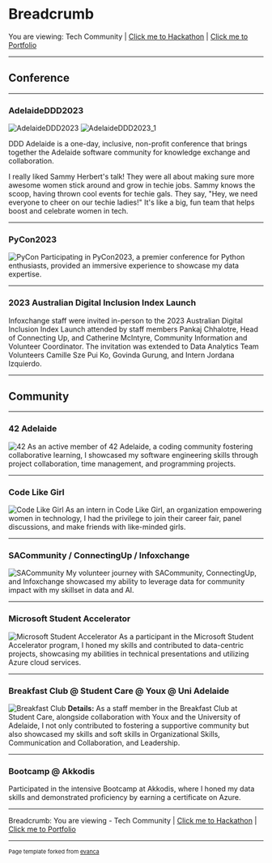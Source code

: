 # Breadcrumb
You are viewing: Tech Community | [Click me to Hackathon](/Hackathon.md) | [Click me to Portfolio](/index.md)

---

## Conference

---
### AdelaideDDD2023
![AdelaideDDD2023](images/adlddd.jpg)
![AdelaideDDD2023_1](images/adlddd1.jpg)

DDD Adelaide is a one-day, inclusive, non-profit conference that brings together the Adelaide software community for knowledge exchange and collaboration.

I really liked Sammy Herbert's talk! They were all about making sure more awesome women stick around and grow in techie jobs. Sammy knows the scoop, having thrown cool events for techie gals. They say, "Hey, we need everyone to cheer on our techie ladies!" It's like a big, fun team that helps boost and celebrate women in tech.

---
### PyCon2023
![PyCon](images/pycon.jpg)
Participating in PyCon2023, a premier conference for Python enthusiasts, provided an immersive experience to showcase my data expertise.

---
### 2023 Australian Digital Inclusion Index Launch
Infoxchange staff were invited in-person to the 2023 Australian Digital Inclusion Index Launch attended by staff members Pankaj Chhalotre, Head of Connecting Up, and Catherine McIntyre, Community Information and Volunteer Coordinator. The invitation was extended to Data Analytics Team Volunteers Camille Sze Pui Ko, Govinda Gurung, and Intern Jordana Izquierdo.

---

## Community

---

### 42 Adelaide
![42](images/42.jpg)
As an active member of 42 Adelaide, a coding community fostering collaborative learning, I showcased my software engineering skills through project collaboration, time management, and programming projects.

---
### Code Like Girl
![Code Like Girl](images/clg.jpg)
As an intern in Code Like Girl, an organization empowering women in technology, I had the privilege to join their career fair, panel discussions, and make friends with like-minded girls.

---
### SACommunity / ConnectingUp / Infoxchange
![SACommunity](images/sacom.jpg)
My volunteer journey with SACommunity, ConnectingUp, and Infoxchange showcased my ability to leverage data for community impact with my skillset in data and AI.

---
### Microsoft Student Accelerator
![Microsoft Student Accelerator](images/microsoft.jpeg)
As a participant in the Microsoft Student Accelerator program, I honed my skills and contributed to data-centric projects, showcasing my abilities in technical presentations and utilizing Azure cloud services.

---
### Breakfast Club @ Student Care @ Youx @ Uni Adelaide
![Breakfast Club](images/bfc.jpg)
**Details:**
As a staff member in the Breakfast Club at Student Care, alongside collaboration with Youx and the University of Adelaide, I not only contributed to fostering a supportive community but also showcased my skills and soft skills in Organizational Skills, Communication and Collaboration, and Leadership.

---
### Bootcamp @ Akkodis
Participated in the intensive Bootcamp at Akkodis, where I honed my data skills and demonstrated proficiency by earning a certificate on Azure.

---

Breadcrumb: You are viewing - Tech Community | [Click me to Hackathon](/Hackathon.md) | [Click me to Portfolio](/index.md)

---

<p style="font-size:11px">Page template forked from <a href="https://github.com/evanca/quick-portfolio">evanca</a></p>
<!-- Remove above link if you don't want to attribute -->
